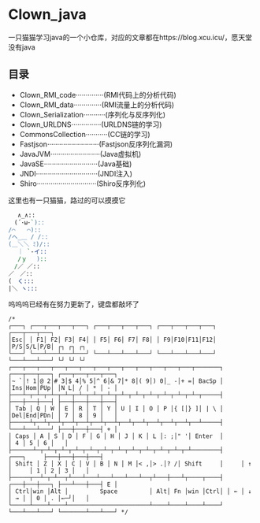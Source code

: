 # Clown_java

一只猫猫学习java的一个小仓库，对应的文章都在https://blog.xcu.icu/，愿天堂没有java

## 目录
- Clown_RMI_code··············(RMI代码上的分析代码)
- Clown_RMI_data··············(RMI流量上的分析代码)
- Clown_Serialization···········(序列化与反序列化)
- Clown_URLDNS···············(URLDNS链的学习)
- CommonsCollection···········(CC链的学习)
- Fastjson··························(Fastjson反序列化漏洞)
- JavaJVM·························(Java虚拟机)
- JavaSE···························(Java基础)
- JNDI·······························(JNDI注入)
- Shiro······························(Shiro反序列化)


这里也有一只猫猫，路过的可以摸摸它
```perl
　 ∧_∧::
　(´･ω･`)::
/⌒　　⌒)::
/へ_＿ / /::
(＿＼＼ ﾐ)/::
　 ｜ `-イ::
　 /ｙ　 )::
　/／ ／::
／　／::
(　く:::
|＼ ヽ:::
```
呜呜呜已经有在努力更新了，键盘都敲坏了

```agsl
/*
┌───┐ ┌───┬───┬───┬───┐ ┌───┬───┬───┬───┐ ┌───┬───┬───┬───┐ ┌───┬───┬───┐ 
│Esc│ │ F1│ F2│ F3│ F4│ │ F5│ F6│ F7│ F8│ │ F9│F10│F11│F12│ │P/S│S/L│P/B│ ┌┐ ┌┐ ┌┐ 
└───┘ └───┴───┴───┴───┘ └───┴───┴───┴───┘ └───┴───┴───┴───┘ └───┴───┴───┘ └┘ └┘ └┘ 
┌───┬───┬───┬───┬───┬───┬───┬───┬───┬───┬───┬───┬───┬───────┐ ┌───┬───┬───┐ ┌───┬───┬───┬───┐ 
│~ `│! 1│@ 2│# 3│$ 4│% 5│^ 6│& 7│* 8│( 9│) 0│_ -│+ =│ BacSp │ │Ins│Hom│PUp│ │N L│ / │ * │ - │ 
├───┴─┬─┴─┬─┴─┬─┴─┬─┴─┬─┴─┬─┴─┬─┴─┬─┴─┬─┴─┬─┴─┬─┴─┬─┴─┬─────┤ ├───┼───┼───┤ ├───┼───┼───┼───┤ 
│ Tab │ Q │ W │ E │ R │ T │ Y │ U │ I │ O │ P │{ [│} ]│ | \ │ │Del│End│PDn│ │ 7 │ 8 │ 9 │   │ 
├─────┴┬──┴┬──┴┬──┴┬──┴┬──┴┬──┴┬──┴┬──┴┬──┴┬──┴┬──┴┬──┴─────┤ └───┴───┴───┘ ├───┼───┼───┤ + │ 
│ Caps │ A │ S │ D │ F │ G │ H │ J │ K │ L │: ;│" '│ Enter  │               │ 4 │ 5 │ 6 │   │ 
├──────┴─┬─┴─┬─┴─┬─┴─┬─┴─┬─┴─┬─┴─┬─┴─┬─┴─┬─┴─┬─┴─┬─┴────────┤     ┌───┐     ├───┼───┼───┼───┤ 
│ Shift │ Z │ X │ C │ V │ B │ N │ M │< ,│> .│? /│ Shift     │     │ ↑ │     │ 1 │ 2 │ 3 │   │ 
├─────┬──┴─┬─┴──┬┴───┴───┴───┴───┴───┴──┬┴───┼───┴┬────┬────┤ ┌───┼───┼───┐ ├───┴───┼───┤ E │ 
│ Ctrl│win │Alt │         Space         │ Alt│ Fn │win │Ctrl│ │ ← │ ↓ │ → │ │ 0 │ . │←─┘│   │
└─────┴────┴────┴───────────────────────┴────┴────┴────┴────┘ └───┴───┴───┘ └───────┴───┴───┘ */
```